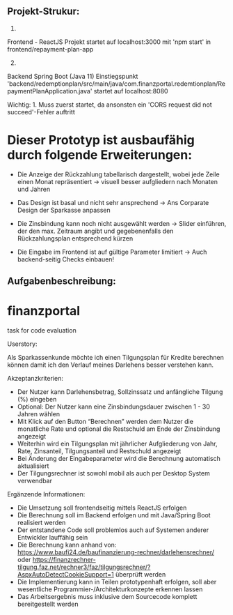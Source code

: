 ## Projekt-Strukur:

1.
Frontend - ReactJS Projekt 
startet auf localhost:3000 mit 'npm start' in frontend/repayment-plan-app

2.
Backend Spring Boot (Java 11) 
Einstiegspunkt 'backend/redemptionplan/src/main/java/com.finanzportal.redemtionplan/RepaymentPlanApplication.java'
startet auf localhost:8080

Wichtig: 1. Muss zuerst startet, da ansonsten ein 'CORS request did not succeed'-Fehler auftritt 

# Dieser Prototyp ist ausbaufähig durch folgende Erweiterungen:

- Die Anzeige der Rückzahlung tabellarisch dargestellt, wobei jede Zeile einen Monat repräsentiert -> visuell besser aufgliedern nach Monaten und Jahren

- Das Design ist basal und nicht sehr ansprechend -> Ans Corparate Design der Sparkasse anpassen

- Die Zinsbindung kann noch nicht ausgewählt werden -> Slider einführen, der den max. Zeitraum angibt und gegebenenfalls den Rückzahlungsplan entsprechend kürzen

- Die Eingabe im Frontend ist auf gültige Parameter limitiert ->
Auch backend-seitig Checks einbauen!


## Aufgabenbeschreibung:

# finanzportal
task for code evaluation

Userstory:

Als Sparkassenkunde
möchte ich einen Tilgungsplan für Kredite berechnen können
damit ich den Verlauf meines Darlehens besser verstehen kann.

Akzeptanzkriterien:
- Der Nutzer kann Darlehensbetrag, Sollzinssatz und anfängliche Tilgung (%) eingeben
- Optional: Der Nutzer kann eine Zinsbindungsdauer zwischen 1 - 30 Jahren wählen
- Mit Klick auf den Button “Berechnen” werden dem Nutzer die monatliche Rate und optional die Restschuld am Ende der Zinsbindung angezeigt
- Weiterhin wird ein Tilgungsplan mit jährlicher Aufgliederung von Jahr, Rate, Zinsanteil, Tilgungsanteil und Restschuld angezeigt
- Bei Änderung der Eingabeparameter wird die Berechnung automatisch aktualisiert
- Der Tilgungsrechner ist sowohl mobil als auch per Desktop System verwendbar

Ergänzende Informationen:
- Die Umsetzung soll frontendseitig mittels ReactJS erfolgen
- Die Berechnung soll im Backend erfolgen und mit Java/Spring Boot realisiert werden
- Der entstandene Code soll problemlos auch auf Systemen anderer Entwickler lauffähig sein
- Die Berechnung kann anhand von: https://www.baufi24.de/baufinanzierung-rechner/darlehensrechner/ oder https://finanzrechner-tilgung.faz.net/rechner3/faz/tilgungsrechner/?AspxAutoDetectCookieSupport=1 überprüft werden
- Die Implementierung kann in Teilen prototypenhaft erfolgen, soll aber wesentliche Programmier-/Architekturkonzepte erkennen lassen
- Das Arbeitsergebnis muss inklusive dem Sourcecode komplett bereitgestellt werden
